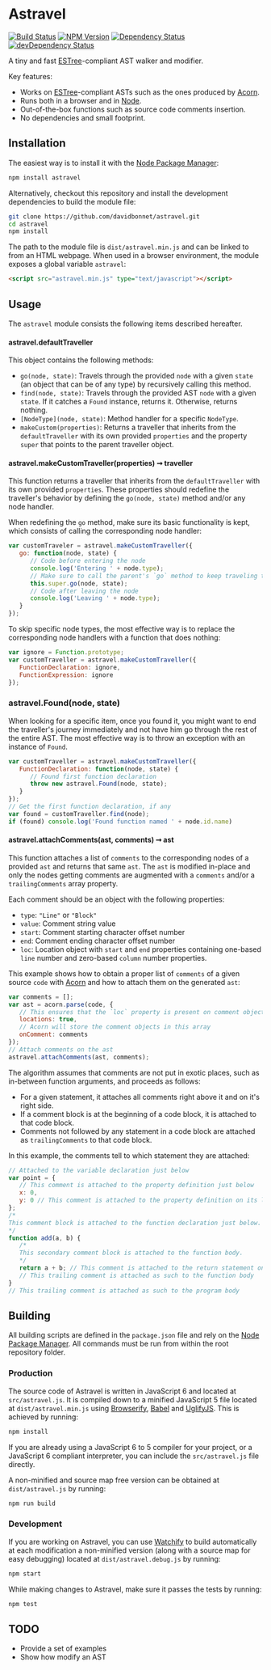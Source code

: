 # Astravel

[![Build Status](https://travis-ci.org/davidbonnet/astravel.svg?branch=master)](https://travis-ci.org/davidbonnet/astravel)
[![NPM Version](https://img.shields.io/npm/v/astravel.svg)](https://www.npmjs.org/package/astravel)
[![Dependency Status](https://david-dm.org/davidbonnet/astravel.svg)](https://david-dm.org/davidbonnet/astravel)
[![devDependency Status](https://david-dm.org/davidbonnet/astravel/dev-status.svg)](https://david-dm.org/davidbonnet/astravel#info=devDependencies)

A tiny and fast [ESTree](https://github.com/estree/estree)-compliant AST walker and modifier.

Key features:

- Works on [ESTree](https://github.com/estree/estree)-compliant ASTs such as the ones produced by [Acorn](https://github.com/marijnh/acorn).
- Runs both in a browser and in [Node](http://nodejs.org).
- Out-of-the-box functions such as source code comments insertion.
- No dependencies and small footprint.



## Installation

The easiest way is to install it with the [Node Package Manager](https://www.npmjs.com/package/astravel):

```bash
npm install astravel
```

Alternatively, checkout this repository and install the development dependencies to build the module file:

```bash
git clone https://github.com/davidbonnet/astravel.git
cd astravel
npm install
```

The path to the module file is `dist/astravel.min.js` and can be linked to from an HTML webpage. When used in a browser environment, the module exposes a global variable `astravel`:

```html
<script src="astravel.min.js" type="text/javascript"></script>
```



## Usage

The `astravel` module consists the following items described hereafter.


#### astravel.defaultTraveller

This object contains the following methods:

- `go(node, state)`: Travels through the provided `node` with a given `state` (an object that can be of any type) by recursively calling this method.
- `find(node, state)`: Travels through the provided AST `node` with a given `state`. If it catches a `Found` instance, returns it. Otherwise, returns nothing.
- `[NodeType](node, state)`: Method handler for a specific `NodeType`.
- `makeCustom(properties)`: Returns a traveller that inherits from the `defaultTraveller` with its own provided `properties` and the property `super` that points to the parent traveller object.


#### astravel.makeCustomTraveller(properties) ➞ traveller

This function returns a traveller that inherits from the `defaultTraveller` with its own provided `properties`. These properties should redefine the traveller's behavior by defining the `go(node, state)` method and/or any node handler.

When redefining the `go` method, make sure its basic functionality is kept, which consists of calling the corresponding node handler:

```javascript
var customTraveler = astravel.makeCustomTraveller({
   go: function(node, state) {
      // Code before entering the node
      console.log('Entering ' + node.type);
      // Make sure to call the parent's `go` method to keep traveling through the AST
      this.super.go(node, state);
      // Code after leaving the node
      console.log('Leaving ' + node.type);
   }
});
```

To skip specific node types, the most effective way is to replace the corresponding node handlers with a function that does nothing:

```javascript
var ignore = Function.prototype;
var customTraveller = astravel.makeCustomTraveller({
   FunctionDeclaration: ignore,
   FunctionExpression: ignore
});
```


### astravel.Found(node, state)

When looking for a specific item, once you found it, you might want to end the traveller's journey immediately and not have him go through the rest of the entire AST. The most effective way is to throw an exception with an instance of `Found`.

```javascript
var customTraveller = astravel.makeCustomTraveller({
   FunctionDeclaration: function(node, state) {
      // Found first function declaration
      throw new astravel.Found(node, state);
   }
});
// Get the first function declaration, if any
var found = customTraveller.find(node);
if (found) console.log('Found function named ' + node.id.name)
```


#### astravel.attachComments(ast, comments) ➞ ast

This function attaches a list of `comments` to the corresponding nodes of a provided `ast` and returns that same `ast`. The `ast` is modified in-place and only the nodes getting comments are augmented with a `comments` and/or a `trailingComments` array property.

Each comment should be an object with the following properties:

- `type`: `"Line"` or `"Block"`
- `value`: Comment string value
- `start`: Comment starting character offset number
- `end`: Comment ending character offset number
- `loc`: Location object with `start` and `end` properties containing one-based `line` number and zero-based `column` number properties.

This example shows how to obtain a proper list of `comments` of a given source `code` with [Acorn](https://github.com/marijnh/acorn) and how to attach them on the generated `ast`:

```javascript
var comments = [];
var ast = acorn.parse(code, {
   // This ensures that the `loc` property is present on comment objects
   locations: true,
   // Acorn will store the comment objects in this array
   onComment: comments
});
// Attach comments on the ast
astravel.attachComments(ast, comments);
```

The algorithm assumes that comments are not put in exotic places, such as in-between function arguments, and proceeds as follows:

- For a given statement, it attaches all comments right above it and on it's right side.
- If a comment block is at the beginning of a code block, it is attached to that code block.
- Comments not followed by any statement in a code block are attached as `trailingComments` to that code block.

In this example, the comments tell to which statement they are attached:

```javascript
// Attached to the variable declaration just below
var point = {
   // This comment is attached to the property definition just below
   x: 0,
   y: 0 // This comment is attached to the property definition on its left
};
/*
This comment block is attached to the function declaration just below.
*/
function add(a, b) {
   /*
   This secondary comment block is attached to the function body.
   */
   return a + b; // This comment is attached to the return statement on its left
   // This trailing comment is attached as such to the function body
}
// This trailing comment is attached as such to the program body
```



## Building

All building scripts are defined in the `package.json` file and rely on the [Node Package Manager](https://www.npmjs.com/). All commands must be run from within the root repository folder.

### Production

The source code of Astravel is written in JavaScript 6 and located at `src/astravel.js`. It is compiled down to a minified JavaScript 5 file located at `dist/astravel.min.js` using [Browserify](http://browserify.org), [Babel](http://babeljs.io/) and [UglifyJS](https://github.com/mishoo/UglifyJS2). This is achieved by running:
```bash
npm install
```

If you are already using a JavaScript 6 to 5 compiler for your project, or a JavaScript 6 compliant interpreter, you can include the `src/astravel.js` file directly.

A non-minified and source map free version can be obtained at `dist/astravel.js` by running:
```bash
npm run build
```

### Development

If you are working on Astravel, you can use [Watchify](https://github.com/substack/watchify) to build automatically at each modification a non-minified version (along with a source map for easy debugging) located at `dist/astravel.debug.js` by running:
```bash
npm start
```

While making changes to Astravel, make sure it passes the tests by running:
```bash
npm test
```



## TODO

- Provide a set of examples
- Show how modify an AST

